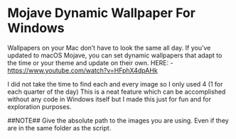 # Mojave Dynamic Wallpaper For Windows

Wallpapers on your Mac don’t have to look the same all day. If you’ve updated to macOS Mojave, you can set dynamic wallpapers that adapt to the time or your theme and update on their own.
HERE: - https://www.youtube.com/watch?v=HFphX4dpAHk

I did not take the time to find each and every image so I only used 4 (1 for each quarter of the day)
This is a neat feature which can be accomplished without any code in Windows itself but I made this just for fun and for exploration purposes.

##NOTE##
Give the absolute path to the images you are using. Even if they are in the same folder as the script.
